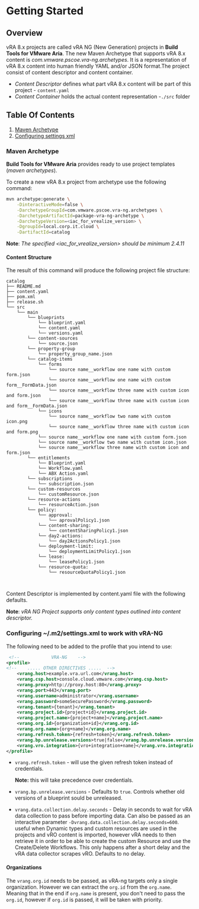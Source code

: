 # Getting Started

## Overview

vRA 8.x projects are called vRA NG (New Generation) projects in **Build Tools for VMware Aria**. The new Maven Archetype that supports vRA 8.x content is *com.vmware.pscoe.vra-ng.archetypes*. It is a representation of vRA 8.x content into human friendly YAML and/or JSON format.The project consist of content descriptor and content container.

- *Content Descriptor* defines what part vRA 8.x content will be part of this project - `content.yaml`
- *Content Container* holds the actual content representation -`./src` folder

## Table Of Contents

1. [Maven Archetype](#maven-archetype)
2. [Configuring settings xml](#configuring-m2settingsxml-to-work-with-vra-ng)

### Maven Archetype

**Build Tools for VMware Aria** provides ready to use project templates (*maven archetypes*).

To create a new vRA 8.x project from archetype use the following command:

```Bash
mvn archetype:generate \
    -DinteractiveMode=false \
    -DarchetypeGroupId=com.vmware.pscoe.vra-ng.archetypes \
    -DarchetypeArtifactId=package-vra-ng-archetype \
    -DarchetypeVersion=<iac_for_vrealize_version> \
    -DgroupId=local.corp.it.cloud \
    -DartifactId=catalog
```

**Note**: *The specified <iac_for_vrealize_version> should be minimum 2.4.11*

#### Content Structure

The result of this command will produce the following project file structure:

```ascii
catalog
├── README.md
├── content.yaml
├── pom.xml
├── release.sh
└── src
    └── main
        └── blueprints
            └── blueprint.yaml
            └── content.yaml
            └── versions.yaml
        └── content-sources
            └── source.json
        └── property-group
            └── property_group_name.json
        └── catalog-items
            └── forms
                └── source name__workflow one name with custom form.json
                └── source name__workflow one name with custom form__FormData.json
                └── source name__workflow three name with custom icon and form.json
                └── source name__workflow three name with custom icon and form__FormData.json
            └── icons
                └── source name__workflow two name with custom icon.png
                └── source name__workflow three name with custom icon and form.png
            └── source name__workflow one name with custom form.json
            └── source name__workflow two name with custom icon.json
            └── source name__workflow three name with custom icon and form.json
        └── entitlements
            └── Blueprint.yaml
            └── Workflow.yaml
            └── ABX Action.yaml       
        └── subscriptions
            └── subscription.json
        └── custom-resources
            └── customResource.json
        └── resource-actions
            └── resourceAction.json
        └── policy:
            └── approval:
                └── aprovalPolicy1.json
            └── content-sharing:
                └── contentSharingPolicy1.json
            └── day2-actions:
                └── day2ActionsPolicy1.json
            └── deployment-limit:
                └── deploymentLimitPolicy1.json
            └── lease:
                └── leasePolicy1.json 
            └── resource-quota:
                └── resourceQuotaPolicy1.json 
            
            
```

Content Descriptor is implemented by content.yaml file with the following defaults.

**Note**: *vRA NG Project supports only content types outlined into content descriptor.*

### Configuring ~/.m2/settings.xml to work with vRA-NG

The following need to be added to the profile that you intend to use:

```xml
 <!--            VRA-NG    -->
<profile>
<!--    ..... OTHER DIRECTIVES .....  -->
    <vrang.host>example.vra.url.com</vrang.host>
    <vrang.csp.host>console.cloud.vmware.com</vrang.csp.host>
    <vrang.proxy>http://proxy.host:80</vrang.proxy>
    <vrang.port>443</vrang.port>
    <vrang.username>administrator</vrang.username>
    <vrang.password>someSecurePassword</vrang.password>
    <vrang.tenant>{tenant}</vrang.tenant>
    <vrang.project.id>{project+id}</vrang.project.id>
    <vrang.project.name>{project+name}</vrang.project.name>
    <vrang.org.id>{organization+id}</vrang.org.id>
    <vrang.org.name>{org+name}</vrang.org.name>
    <vrang.refresh.token>{refresh+token}</vrang.refresh.token>
    <vrang.bp.unrelease.versions>true|false</vrang.bp.unrelease.versions>
    <vrang.vro.integration>{vro+integration+name}</vrang.vro.integration>
</profile>
```

- `vrang.refresh.token` - will use the given refresh token instead of credentials.

  **Note:** this will take precedence over
credentials.

- `vrang.bp.unrelease.versions` - Defaults to `true`. Controls whether old versions of a blueprint sould be unreleased.

- `vrang.data.collection.delay.seconds` - Delay in seconds to wait for vRA data collection to pass before importing data. Can also be passed as an interactive parameter `-Dvrang.data.collection.delay.seconds=600`. useful when Dynamic types and custom resources are used in the projects and vRO content is imported, however vRA needs to then retrieve it in order to be able to create the custom Resource and use the Create/Delete Workflows. This only happens after a short delay and the vRA data collector scrapes vRO. Defaults to no delay.

#### Organizations

The `vrang.org.id` needs to be passed, as vRA-ng targets only a single organization. However we can extract the `org.id` from the `org.name`. Meaning that in the end if `org.name` is present, you don't need to pass the `org.id`, however if `org.id` is passed, it will be taken with priority.

